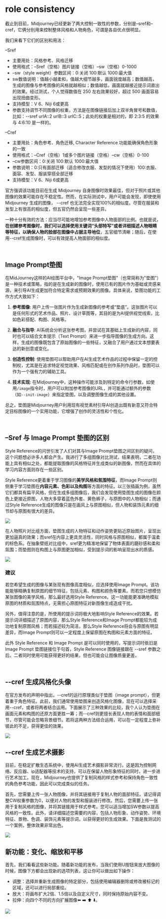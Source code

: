 # role consistency
截止到目前，Midjourney已经更新了两大控制一致性的参数，分别是–sref和–cref，它俩分别用来控制整体风格和人物角色，可谓是各自优点很明显。

我们来看下它们的区别和用法：

–Sref
- 主要用处：风格参考、风格迁移
- 使用格式：–Sref（空格）图片链接（空格）–sw（空格）0-1000
- –sw（style weight）参数区间：0:关闭 100:默认 1000:最大值  
- sw数值说明：值越小越柔和，值越大细节越多，画面锐度越高；数值越高，生成的图像与参考图像的风格就越相似；数值越低，画面就越接近提示词直出的效果。经过测试，个人觉得数值在 250 左右效果较好，超过 500 画面容易出现扭曲变形。
- 支持模型：V 6、Niji 6或更高
- 参数支持调节不同图像的权重，方法是在图像链接后加上双半角冒号和数值，比如：--sref urlA::2 urlB::3 urlC::5；此处的权重是相对的，即 2:3:5 的效果与 4:6:10 是一样的。

–Cref
- 主要用处：角色参考、角色迁移, Character Reference 功能能确保角色形象的一致
- 使用格式：–Cref（空格）1或多个图片链接（空格）–cw（空格）0-100
- –cw参数区间：0:关闭 100:默认 1000:最大值
- 参数说明：0:只有面部迁移（适合修改衣服、发型的情况下使用）100:衣服、面容、发型、服装穿搭全部迁移
- 支持模型：V 6、Niji 6或更高

官方强调该功能目前在生成 Midjourney 自身图像时效果最佳，但对于照片或其他图像的效果可能存在不稳定性。然而，在实际测试中，用户可能会发现，即使使用 Midjourney 生成的图像， --cref 也无法完全实现100%的相似度。尽管在服装和发型上有很高的相似度，但五官仍然会呈现一些差异。

一种十分有效的方法：应当尽可能地增加参考图像中人物面部的比例。也就是说，**在创建参考图像时，我们可以选择使用关键词“头部特写”或者详细描述人物眼睛等特征，以确保人物的脸部在图像中占据主导地位**，五官细节清晰；随后，在使用--cref生成图像时，可以有效提高人物面部的相似度。

<br>

## Image Prompt垫图
在MidJourney这样的AI绘图平台中，"Image Prompt垫图"（也常简称为"垫图"）是一种技术或策略，指的是在生成新的图像时，使用已有的图片作为基础或灵感来源，来引导AI生成更加符合特定需求或预期效果的图像。具体来说，垫图功能的工作方式大致如下：

1. **参考图像**: 用户上传一张图片作为生成新图像的参考或“垫底”。这张图片可以是任何形式的艺术作品、照片、设计草图等，其目的是为AI提供视觉线索，比如色彩搭配、构图、风格等。

2. **融合与指导**: AI系统会分析这张参考图，并尝试在其基础上生成新的内容，同时也可以结合文本提示（Text Prompt）来进一步指导图像的生成方向。这样，生成的图像既包含了原始图像的一些特征，又融合了用户通过文本想要表达的新创意或变化。

3. **创造性控制**: 使用垫图可以帮助用户在AI生成艺术作品的过程中保留一定的控制权，尤其是在追求特定视觉效果、风格匹配或在创作系列作品时，垫图可以作为一个强有力的辅助工具。

4. **技术实现**: 在Midjourney中，这种操作可能涉及到特定的命令行参数，如使用`/image`指令时，用户可以附加参考图像的URL，并可能通过额外的参数（如`--init-image`）来指定垫图，以及调整图像生成的其他设置。

总之，垫图是Midjourney用户利用现有视觉素材引导AI创造出既有新意又符合特定目标图像的一个实用功能，它增强了创作的灵活性和个性化。

<br>

## –Sref 与 Image Prompt 垫图的区别
Style Reference的问世引发了人们对其与Image Prompt垫图之间区别的疑问，这个问题想必许多人都会产生。我进行了多组图像对比测试，结果表明，二者在功能上具有相似之处，都能提取图像的风格特征并生成类似的新图像，然而在具体的学习内容方面则存在一些区别。

Style Reference更着重于学习图像的**美学风格和氛围特征**，而Image Prompt则侧重于学习垫图在**内容元素、色彩以及构图**等方面的特征。以三张插画为例，虽然它们都具有扁平风格，但在生成多组图像后，我们会发现使用垫图生成的图像在颜色上更接近原图，人物大多穿着蓝色外套、黄色裤子，与原图中的人物相似；而通过Style Reference生成的图像只是在画风上与原图相似，但人物和装饰元素的细节却与原图有很大的差异。

<img src="./images/sref vs dt1.jpg" />

在人物照片对比组方面，垫图生成的人物特征和动作姿势更贴近原始图片，呈现出更加逼真的效果；而sref在内容上更具灵活性，同时风格与原图相似，都属于温柔的棕色系。在抽象壁纸对比组中，sref更为精准地保留了物体表面的磨砂感和柔和氛围；而垫图则在构图上与原图更加相似，受到提示词的影响呈现出水的质感。

<img src="./images/sref vs dt2.jpg" />

### 建议
若您希望生成的图像与某张现有图像高度相似，应选择使用Image Prompt。该功能能够精确复制原图的细节特征，包括元素、构图和颜色等要素。而若您只想模仿某张图像的美学风格，那么最好选用Style Reference。这一功能能更准确地模拟原图的材质和氛围特点，无需担心原图特征对新图像生成造成干扰。

另外，值得注意的是，所使用的提示词将极大地影响Style Reference的效果。若提示词详细描述了原图内容，那么Style Reference和Image Prompt都能较为成功地复制原图风格；而若描述较为简洁，那么Style Reference将会与原图有明显差异，而Image Prompt则可以一定程度上保留原图在构图和元素方面的特征。

此外 Style Reference 和 Image Prompt 是可以同时使用的，写提示词时依旧是 Image Prompt 垫图链接位于句首，Style Reference 图像链接跟在 --sref 参数之后。二者同时使用可能获得更好的结果，但也可能会让图像质量更差。

<br>

## --cref 生成风格化头像
在官方发布的声明中指出，--cref的运行原理类似于垫图（image prompt），但更着重于角色特征。此前，我们通常使用垫图来创造风格化图像，现在可以选择采用--cref，或者将两者结合运用。下面展示了三种效果的比较，我个人认为垫图在画面元素和构图的还原方面更胜一筹；而--cref则更擅长表现人物的表情和面部细节，尽管可能会忽略背景细节。若将这两种方法结合运用，可以在一定程度上弥补彼此的不足，获得更佳的效果。

<img src="./images/cref vs dt1.jpg" />

<br>

## --cref 生成艺术摄影
目前，在稳定扩散生态系统中，使用AI生成艺术摄影非常流行。这是因为控制网络、反应器、ip适配器等技术的支持，可以在保留人物形象特征的同时，进一步进行艺术加工。现在，Midjourney也提供了复制风格的样式参考和保持角色一致性的角色参考功能，因此可以完成类似的任务。

首先，您需要上传一张人物图像，并将其链接用于复制人物的面部特征。请记得调整CW权重参数为0，以便对人物的发型和服装进行修改。然后，您需要上传一张用于复制风格的图像，并将其链接用于样式参考。您可以适当增加SW参数以提高风格的一致性。此外，请详细描述您需要的内容，包括人物形象、动作姿势、环境特征、景物、色调、装饰元素等提示词，以获得更好的生成效果。下面是我测试的一个案例，整体效果非常出色。

<img src="./images/cref example.jpg" />

<br>

## 新功能：变化、缩放和平移
首先，我们看看这些新功能。随着新功能的发布，当我们使用U按钮来放大图像的时候，图像下方都会出现新的选项列表，这让你可以做出如下操作：
- 调整：选择并重新生成图像的特定部分，包括使用编辑器删除或修改被标记的区域，还可以进行局部重绘。
- 放大：将画布扩大2倍、1.5倍以及自定义尺寸，同时保持原始内容不变。
- 拉伸：向四个不同的方向扩展图像⬅️ ➡️ ⬆️ ⬇️。

<img src="./images/newfunctions.png" />